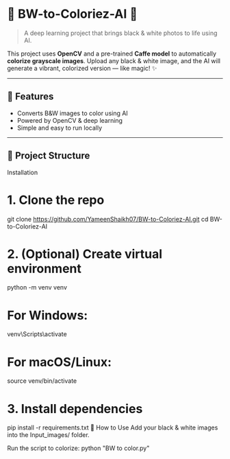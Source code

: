 # 🖤 BW-to-Coloriez-AI 🎨

> A deep learning project that brings black & white photos to life using AI.

This project uses **OpenCV** and a pre-trained **Caffe model** to automatically **colorize grayscale images**. Upload any black & white image, and the AI will generate a vibrant, colorized version — like magic! ✨

---

## 🚀 Features
- Converts B&W images to color using AI
- Powered by OpenCV & deep learning
- Simple and easy to run locally

---

## 📂 Project Structure

Installation
# 1. Clone the repo
git clone https://github.com/YameenShaikh07/BW-to-Coloriez-AI.git
cd BW-to-Coloriez-AI

# 2. (Optional) Create virtual environment
python -m venv venv
# For Windows:
venv\Scripts\activate
# For macOS/Linux:
source venv/bin/activate

# 3. Install dependencies
pip install -r requirements.txt
🚀 How to Use
Add your black & white images into the Input_images/ folder.

Run the script to colorize:
python "BW to color.py"

